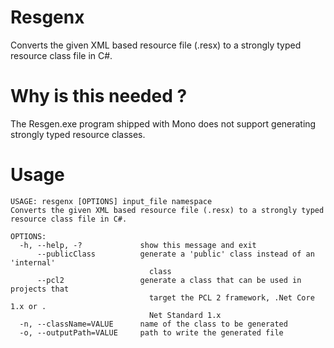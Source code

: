# Resgenx
Converts the given XML based resource file (.resx) to a strongly typed resource class file in C#.

# Why is this needed ?
The Resgen.exe program shipped with Mono does not support generating strongly typed resource classes.

# Usage
```
USAGE: resgenx [OPTIONS] input_file namespace
Converts the given XML based resource file (.resx) to a strongly typed resource class file in C#.

OPTIONS:
  -h, --help, -?             show this message and exit
      --publicClass          generate a 'public' class instead of an 'internal'
                               class
      --pcl2                 generate a class that can be used in projects that
                               target the PCL 2 framework, .Net Core 1.x or .
                               Net Standard 1.x
  -n, --className=VALUE      name of the class to be generated
  -o, --outputPath=VALUE     path to write the generated file
```
